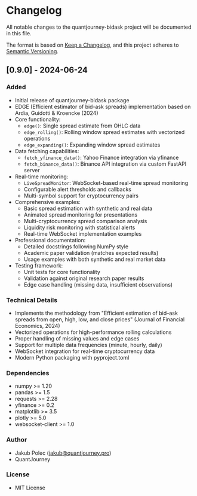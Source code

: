 # Changelog

All notable changes to the quantjourney-bidask project will be documented in this file.

The format is based on [Keep a Changelog](https://keepachangelog.com/en/1.0.0/),
and this project adheres to [Semantic Versioning](https://semver.org/spec/v2.0.0.html).

## [0.9.0] - 2024-06-24

### Added
- Initial release of quantjourney-bidask package
- EDGE (Efficient estimator of bid-ask spreads) implementation based on Ardia, Guidotti & Kroencke (2024)
- Core functionality:
  - `edge()`: Single spread estimate from OHLC data
  - `edge_rolling()`: Rolling window spread estimates with vectorized operations
  - `edge_expanding()`: Expanding window spread estimates
- Data fetching capabilities:
  - `fetch_yfinance_data()`: Yahoo Finance integration via yfinance
  - `fetch_binance_data()`: Binance API integration via custom FastAPI server
- Real-time monitoring:
  - `LiveSpreadMonitor`: WebSocket-based real-time spread monitoring
  - Configurable alert thresholds and callbacks
  - Multi-symbol support for cryptocurrency pairs
- Comprehensive examples:
  - Basic spread estimation with synthetic and real data
  - Animated spread monitoring for presentations
  - Multi-cryptocurrency spread comparison analysis
  - Liquidity risk monitoring with statistical alerts
  - Real-time WebSocket implementation examples
- Professional documentation:
  - Detailed docstrings following NumPy style
  - Academic paper validation (matches expected results)
  - Usage examples with both synthetic and real market data
- Testing framework:
  - Unit tests for core functionality
  - Validation against original research paper results
  - Edge case handling (missing data, insufficient observations)

### Technical Details
- Implements the methodology from "Efficient estimation of bid–ask spreads from open, high, low, and close prices" (Journal of Financial Economics, 2024)
- Vectorized operations for high-performance rolling calculations
- Proper handling of missing values and edge cases
- Support for multiple data frequencies (minute, hourly, daily)
- WebSocket integration for real-time cryptocurrency data
- Modern Python packaging with pyproject.toml

### Dependencies
- numpy >= 1.20
- pandas >= 1.5
- requests >= 2.28
- yfinance >= 0.2
- matplotlib >= 3.5
- plotly >= 5.0
- websocket-client >= 1.0

### Author
- Jakub Polec (jakub@quantjourney.pro)
- QuantJourney

### License
- MIT License